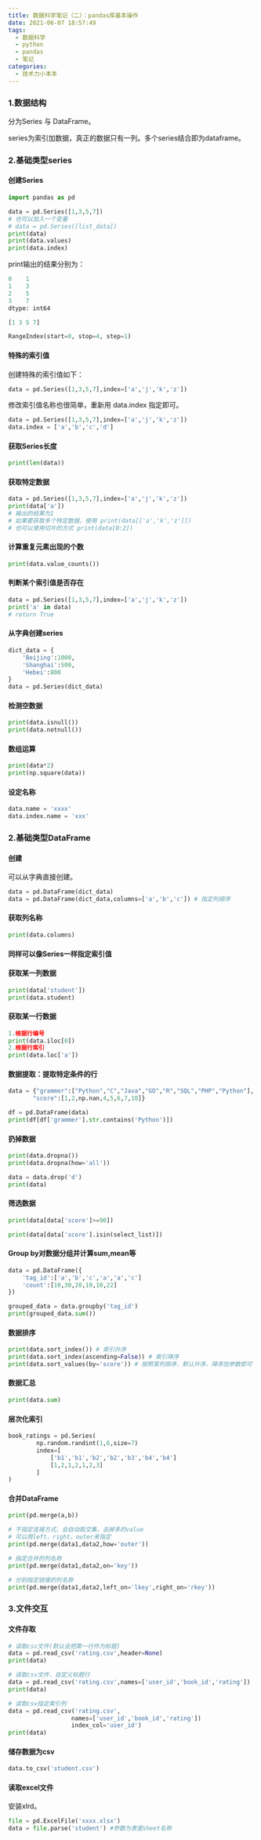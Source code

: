 ```yaml
---
title: 数据科学笔记（二）：pandas库基本操作
date: 2021-06-07 18:57:49
tags:
  - 数据科学
  - python
  - pandas
  - 笔记
categories:
  - 技术力小本本
---
```


### 1.数据结构

分为Series 与 DataFrame。

series为索引加数据，真正的数据只有一列。多个series结合即为dataframe。

### 2.基础类型series

#### 创建Series

~~~python
import pandas as pd

data = pd.Series([1,3,5,7])
# 也可以加入一个变量
# data = pd.Series([list_data])
print(data)
print(data.values)
print(data.index)
~~~

print输出的结果分别为：

~~~python
0    1      
1    3      
2    5      
3    7      
dtype: int64

[1 3 5 7]

RangeIndex(start=0, stop=4, step=1)
~~~

#### 特殊的索引值

创建特殊的索引值如下：

~~~python
data = pd.Series([1,3,5,7],index=['a','j','k','z'])
~~~

修改索引值名称也很简单，重新用 data.index 指定即可。

~~~python
data = pd.Series([1,3,5,7],index=['a','j','k','z'])
data.index = ['a','b','c','d']
~~~

#### 获取Series长度

~~~python
print(len(data))
~~~

#### 获取特定数据

~~~~python
data = pd.Series([1,3,5,7],index=['a','j','k','z'])
print(data['a'])
# 输出的结果为1
# 如果要获取多个特定数据，使用 print(data[['a','k','z']])
# 也可以使用切片的方式 print(data[0:2])
~~~~

#### 计算重复元素出现的个数

~~~python
print(data.value_counts())
~~~

#### 判断某个索引值是否存在

~~~python
data = pd.Series([1,3,5,7],index=['a','j','k','z'])
print('a' in data)
# return True
~~~

#### 从字典创建series

~~~python
dict_data = {
    'Beijing':1000,
    'Shanghai':500,
    'Hebei':800
}
data = pd.Series(dict_data)
~~~

#### 检测空数据

~~~python
print(data.isnull())
print(data.notnull())
~~~

#### 数组运算

~~~python
print(data*2)
print(np.square(data))
~~~

#### 设定名称

~~~python
data.name = 'xxxx'
data.index.name = 'xxx'
~~~

### 2.基础类型DataFrame

#### 创建

可以从字典直接创建。

~~~python
data = pd.DataFrame(dict_data)
data = pd.DataFrame(dict_data,columns=['a','b','c']) # 指定列顺序
~~~

#### 获取列名称

~~~python
print(data.columns)
~~~

#### 同样可以像Series一样指定索引值

#### 获取某一列数据

~~~python
print(data['student'])
print(data.student)
~~~

#### 获取某一行数据

~~~python
1.根据行编号
print(data.iloc[0])
2.根据行索引
print(data.loc['a'])
~~~

#### 数据提取：提取特定条件的行

~~~python
data = {"grammer":["Python","C","Java","GO","R","SQL","PHP","Python"],
       "score":[1,2,np.nan,4,5,6,7,10]}

df = pd.DataFrame(data)
print(df[df['grammer'].str.contains('Python')])
~~~

#### 扔掉数据

~~~python
print(data.dropna())
print(data.dropna(how='all'))

data = data.drop('d')
print(data)
~~~

#### 筛选数据

~~~python
print(data[data['score']>=90])

print(data[data['score'].isin(select_list)])
~~~

#### Group by对数据分组并计算sum,mean等

~~~python
data = pd.DataFrame({
	'tag_id':['a','b','c','a','a','c']
	'count':[10,30,20,10,10,22]
})

grouped_data = data.groupby('tag_id')
print(grouped_data.sum())
~~~

#### 数据排序

~~~python
print(data.sort_index()) # 索引升序
print(data.sort_index(ascending=False)) # 索引降序
print(data.sort_values(by='score')) # 按照某列排序，默认升序，降序加参数即可
~~~

#### 数据汇总

~~~python
print(data.sum)
~~~

#### 层次化索引

~~~python
book_ratings = pd.Series(
		np.random.randint(1,6,size=7)
		index=[
            ['b1','b1','b2','b2','b3','b4','b4']
            [1,2,1,2,1,2,3]
        ]
)
~~~

#### 合并DataFrame

~~~python
print(pd.merge(a,b))

# 不指定连接方式，会自动取交集，去掉多的value
# 可以用left，right，outer来指定
print(pd.merge(data1,data2,how='outer'))

# 指定合并的列名称
print(pd.merge(data1,data2,on='key'))

# 分别指定链接的列名称
print(pd.merge(data1,data2,left_on='lkey',right_on='rkey'))
~~~

### 3.文件交互

#### 文件存取

~~~python
# 读取csv文件(默认会把第一行作为标题)
data = pd.read_csv('rating.csv',header=None)
print(data)

# 读取csv文件，自定义标题行
data = pd.read_csv('rating.csv',names=['user_id','book_id','rating'])
print(data)

# 读取csv指定索引列
data = pd.read_csv('rating.csv',
                  names=['user_id','book_id','rating'])
				  index_col='user_id')
print(data)
~~~

#### 储存数据为csv

~~~python
data.to_csv('student.csv')
~~~

#### 读取excel文件

安装xlrd。

~~~python
file = pd.ExcelFile('xxxx.xlsx')
data = file.parse('student') #参数为表里sheet名称
~~~
